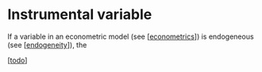 # Instrumental variable

If a variable in an econometric model (see [[econometrics]]) is endogeneous (see [[endogeneity]]), the

[[todo]]

[//begin]: # "Autogenerated link references for markdown compatibility"
[econometrics]: econometrics.md "Econometrics"
[endogeneity]: endogeneity.md "Endogeneity"
[todo]: ../todo.md "Todo"
[//end]: # "Autogenerated link references"